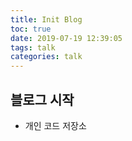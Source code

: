 ```yaml
---
title: Init Blog
toc: true
date: 2019-07-19 12:39:05
tags: talk
categories: talk
---
```


## 블로그 시작
- 개인 코드 저장소
